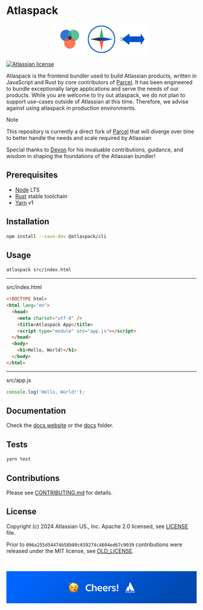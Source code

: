 # Atlaspack

<div align="center">
  <img src="atlaspack-logo-bundle.svg" alt="Atlaspack Bundle Logo" width="80" height="80">
  <img src="atlaspack-logo-compass.svg" alt="Atlaspack Compass Logo" width="80" height="80">
  <img src="atlaspack-logo-velocity.svg" alt="Atlaspack Velocity Logo" width="80" height="80">
</div>

[![Atlassian license](https://img.shields.io/badge/license-Apache%202.0-blue.svg?style=flat-square)](LICENSE)

<!-- [![PRs Welcome](https://img.shields.io/badge/PRs-welcome-brightgreen.svg?style=flat-square)](CONTRIBUTING.md) -->

Atlaspack is the frontend bundler used to build Atlassian products, written in JavaScript and Rust by core contributors of [Parcel](https://github.com/parcel-bundler/parcel). It has been engineered to bundle exceptionally large applications and serve the needs of our products. While you are welcome to try out atlaspack, we do not plan to support use-cases outside of Atlassian at this time. Therefore, we advise against using atlaspack in production environments.

> [!NOTE]
> This repository is currently a direct fork of [Parcel](https://github.com/parcel-bundler/parcel) that will diverge over time to better handle the needs and scale required by Atlassian

Special thanks to [Devon](https://github.com/devongovett) for his invaluable contributions, guidance, and wisdom in shaping the foundations of the Atlassian bundler!

## Prerequisites

- [Node](https://nodejs.org) LTS
- [Rust](https://www.rust-lang.org/tools/install) stable toolchain
- [Yarn](https://yarnpkg.com) v1

## Installation

```sh
npm install --save-dev @atlaspack/cli
```

## Usage

```sh
atlaspack src/index.html
```

---

src/index.html

```html
<!DOCTYPE html>
<html lang="en">
  <head>
    <meta charset="utf-8" />
    <title>Atlaspack App</title>
    <script type="module" src="app.js"></script>
  </head>
  <body>
    <h1>Hello, World!</h1>
  </body>
</html>
```

---

src/app.js

```js
console.log('Hello, World!');
```

## Documentation

Check the [docs website](https://parceljs.org) or the [docs](https://github.com/atlassian-labs/atlaspack/tree/main/docs) folder.

## Tests

```sh
yarn test
```

## Contributions

<!-- Contributions to [Project name] are welcome!-->

Please see [CONTRIBUTING.md](CONTRIBUTING.md) for details.

## License

Copyright (c) 2024 Atlassian US., Inc.
Apache 2.0 licensed, see [LICENSE](LICENSE) file.

Prior to `096a255d54474b58b80c659274c4604ed67c9039` contributions were released
under the MIT license, see [OLD_LICENSE](OLD_LICENSE).

<br/>

[![With â¤ï¸ from Atlassian](https://raw.githubusercontent.com/atlassian-internal/oss-assets/master/banner-cheers-light.png)](https://www.atlassian.com)
